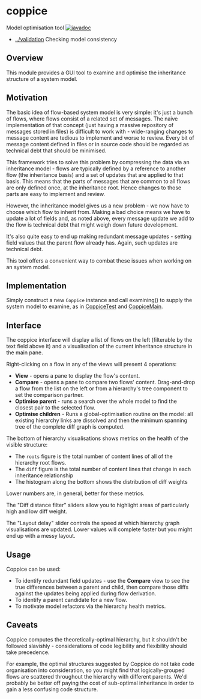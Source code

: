 
<!-- title start -->

# coppice

Model optimisation tool
[![javadoc](https://javadoc.io/badge2/com.mastercard.test.flow/coppice/javadoc.svg)](https://javadoc.io/doc/com.mastercard.test.flow/coppice)

 * [../validation](..) Checking model consistency

<!-- title end -->

## Overview

This module provides a GUI tool to examine and optimise the inheritance structure of a system model.

## Motivation

The basic idea of flow-based system model is very simple: it's just a bunch of flows, where flows consist of a related set of messages. The naive implementation of that concept (just having a massive repository of messages stored in files) is difficult to work with - wide-ranging changes to message content are tedious to implement and worse to review. Every bit of message content defined in files or in source code should be regarded as technical debt that should be minimised.

This framework tries to solve this problem by compressing the data via an inheritance model - flows are typically defined by a reference to another flow (the inheritance basis) and a set of updates that are applied to that basis. This means that the parts of messages that are common to all flows are only defined once, at the inheritance root. Hence changes to those parts are easy to implement and review.

However, the inheritance model gives us a new problem - we now have to choose which flow to inherit from. Making a bad choice means we have to update a lot of fields and, as noted above, every message update we add to the flow is technical debt that might weigh down future development.

It's also quite easy to end up making redundant message updates - setting field values that the parent flow already has. Again, such updates are technical debt.

This tool offers a convenient way to combat these issues when working on an system model.

## Implementation

Simply construct a new `Coppice` instance and call examining() to supply the system model to examine, as in [CoppiceTest][CoppiceTest] and [CoppiceMain][CoppiceMain].

<!-- code_link_start -->

[CoppiceTest]: src/test/java/com/mastercard/test/flow/validation/coppice/CoppiceTest.java
[CoppiceMain]: ../../example/app-model/src/test/java/com/mastercard/test/flow/example/app/model/CoppiceMain.java

<!-- code_link_end -->

## Interface

The coppice interface will display a list of flows on the left (filterable by the text field above it) and a visualisation of the current inheritance structure in the main pane.

Right-clicking on a flow in any of the views will present 4 operations:

 * **View** - opens a pane to display the flow's content.
 * **Compare** - opens a pane to compare two flows' content. Drag-and-drop a flow from the list on the left or from a hierarchy's tree component to set the comparison partner.
 * **Optimise parent** - runs a search over the whole model to find the closest pair to the selected flow.
 * **Optimise children** - Runs a global-optimisation routine on the model: all existing hierarchy links are dissolved and then the minimum spanning tree of the complete diff graph is computed.

The bottom of hierarchy visualisations shows metrics on the health of the visible structure:
 * The `roots` figure is the total number of content lines of all of the hierarchy root flows.
 * The `diff` figure is the total number of content lines that change in each inheritance relationship
 * The histogram along the bottom shows the distribution of diff weights

Lower numbers are, in general, better for these metrics.

The "Diff distance filter" sliders allow you to highlight areas of particularly high and low diff weight.

The "Layout delay" slider controls the speed at which hierarchy graph visualisations are updated. Lower values will complete faster but you might end up with a messy layout.

## Usage

Coppice can be used:
 * To identify redundant field updates - use the **Compare** view to see the true differences between a parent and child, then compare those diffs against the updates being applied during flow derivation.
 * To identify a parent candidate for a new flow.
 * To motivate model refactors via the hierarchy health metrics.
 
## Caveats

Coppice computes the theoretically-optimal hierarchy, but it shouldn't be followed slavishly - considerations of code legibility and flexibility should take precedence.

For example, the optimal structures suggested by Coppice do not take code organisation into consideration, so you might find that logically-grouped flows are scattered throughout the hierarchy with different parents. We'd probably be better off paying the cost of sub-optimal inheritance in order to gain a less confusing code structure.
